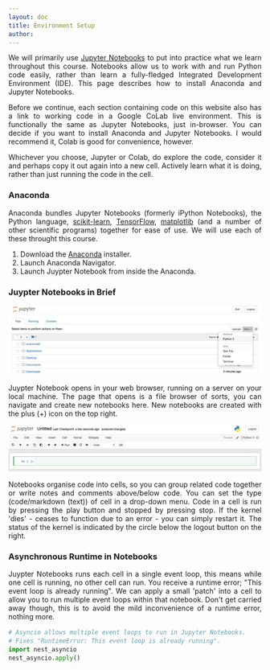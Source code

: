 ```yaml
---
layout: doc
title: Environment Setup
author: 
---
```


<style>p {text-align: justify;}</style>

We will primarily use <a href="https://jupyter.org/">Jupyter Notebooks</a> to put into practice what we learn throughout this course. Notebooks allow us to work with and run Python code easily, rather than learn a fully-fledged Integrated Development Environment (IDE). This page describes how to install Anaconda and Jupyter Notebooks.

Before we continue, each section containing code on this website also has a link to working code in a Google CoLab live environment. This is functionally the same as Jupyter Notebooks, just in-browser. You can decide if you want to install Anaconda and Jupyter Notebooks. I would recommend it, Colab is good for convenience, however.

Whichever you choose, Jupyter or Colab, do explore the code, consider it and perhaps copy it out again into a new cell. Actively learn what it is doing, rather than just running the code in the cell.

### Anaconda

Anaconda bundles Jupyter Notebooks (formerly iPython Notebooks), the Python language, <a href="https://scikit-learn.org/stable/">scikit-learn</a>, <a href="https://www.tensorflow.org/">TensorFlow</a>, <a href="https://matplotlib.org/">matplotlib</a> (and a number of other scientific programs) together for ease of use. We will use each of these throught this course.

1. Download the <a href="https://www.anaconda.com/products/individual" target="_blank">Anaconda</a> installer.
2. Launch Anaconda Navigator.
3. Launch Juypter Notebook from inside the Anaconda.

### Juypter Notebooks in Brief

![](/assets/images/jupyter-main.png)

Juypter Notebook opens in your web browser, running on a server on your local machine. The page that opens is a file browser of sorts, you can navigate and create new notebooks here. New notebooks are created with the plus (+) icon on the top right.

![](/assets/images/jupyter-notebook.png)

Notebooks organise code into cells, so you can group related code together or write notes and comments above/below code. You can set the type (code/markdown (text)) of cell in a drop-down menu. Code in a cell is run by pressing the play button and stopped by pressing stop. If the kernel 'dies' - ceases to function due to an error - you can simply restart it. The status of the kernel is indicated by the circle below the logout button on the right.

### Asynchronous Runtime in Notebooks

Juypter Notebooks runs each cell in a single event loop, this means while one cell is running, no other cell can run. You receive a runtime error; "This event loop is already running". We can apply a small 'patch' into a cell to allow you to run multiple event loops within that notebook. Don't get carried away though, this is to avoid the mild inconvenience of a runtime error, nothing more.

```python
# Asyncio allows multiple event loops to run in Jupyter Notebooks.
# Fixes "RuntimeError: This event loop is already running".
import nest_asyncio
nest_asyncio.apply()
```